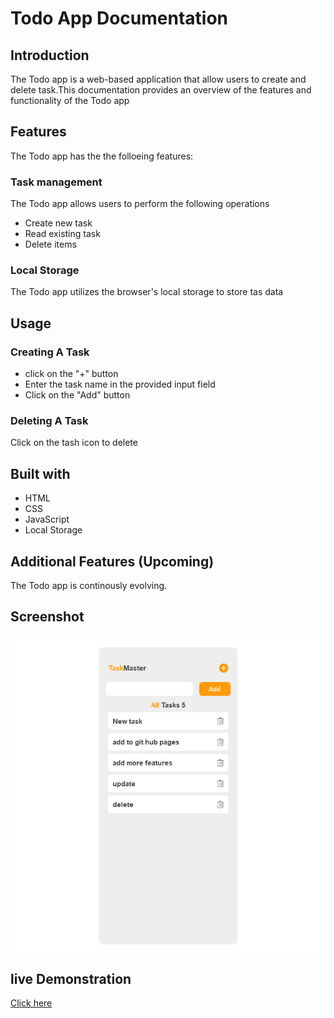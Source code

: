 # Todo App Documentation

## Introduction

The Todo app is a web-based application that allow users to create and delete task.This documentation provides an overview of the features and functionality of the Todo app

## Features

The Todo app has the the folloeing features:

### Task management

The Todo app allows users to perform the following operations

- Create new task
- Read existing task
- Delete items

### Local Storage

The Todo app utilizes the browser's local storage to store tas data

## Usage

### Creating A Task

- click on the "+" button
- Enter the task name in the provided input field
- Click on the "Add" button

### Deleting A Task

Click on the tash icon to delete

## Built with

- HTML
- CSS
- JavaScript
- Local Storage

## Additional Features (Upcoming)

The Todo app is continously evolving.

## Screenshot
![User Interface](./screenshot/interface.png)

## live Demonstration 
[Click here](https://kindnesskay.github.io/To-do-/)
